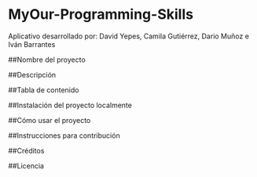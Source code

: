 # MyOur-Programming-Skills
Aplicativo desarrollado por: David Yepes, Camila Gutiérrez, Dario Muñoz e Iván Barrantes

##Nombre del proyecto

##Descripción

##Tabla de contenido

##Instalación del proyecto localmente

##Cómo usar el proyecto

##Instrucciones para contribución

##Créditos

##Licencia

